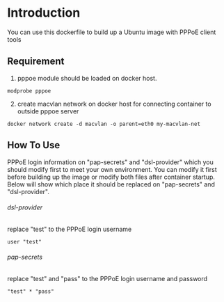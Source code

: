 Introduction
===========================
You can use this dockerfile to build up a Ubuntu image with PPPoE client tools

## Requirement
1. pppoe module should be loaded on docker host.
```
modprobe pppoe
```
2. create macvlan network on docker host for connecting container to outside pppoe server
```
docker network create -d macvlan -o parent=eth0 my-macvlan-net
```
## How To Use
PPPoE login information on "pap-secrets" and "dsl-provider" which you should modify first to meet your own environment. You can modify it first before building up the image or modify both files after container startup. Below will show which place it should be replaced on "pap-secrets" and "dsl-provider".

###### dsl-provider
replace "test" to the PPPoE login username
```
user "test"
```
###### pap-secrets
replace "test" and "pass" to the PPPoE login username and password
```
"test" * "pass"
```
